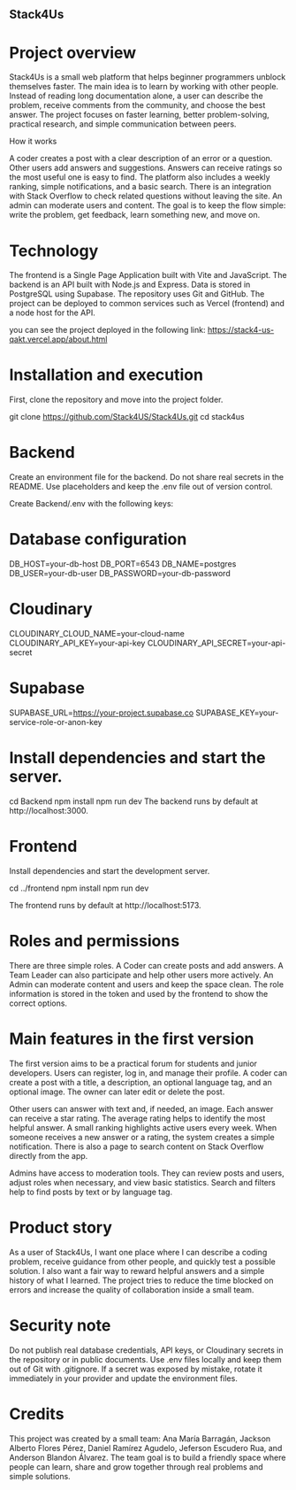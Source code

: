 ## Stack4Us

# Project overview

Stack4Us is a small web platform that helps beginner programmers unblock themselves faster. The main idea is to learn by working with other people. Instead of reading long documentation alone, a user can describe the problem, receive comments from the community, and choose the best answer. The project focuses on faster learning, better problem-solving, practical research, and simple communication between peers.

How it works

A coder creates a post with a clear description of an error or a question. Other users add answers and suggestions. Answers can receive ratings so the most useful one is easy to find. The platform also includes a weekly ranking, simple notifications, and a basic search. There is an integration with Stack Overflow to check related questions without leaving the site. An admin can moderate users and content. The goal is to keep the flow simple: write the problem, get feedback, learn something new, and move on.

# Technology

The frontend is a Single Page Application built with Vite and JavaScript.
The backend is an API built with Node.js and Express.
Data is stored in PostgreSQL using Supabase.
The repository uses Git and GitHub. The project can be deployed to common services such as Vercel (frontend) and a node host for the API.

you can see the project deployed in the following link: https://stack4-us-qakt.vercel.app/about.html 

# Installation and execution

First, clone the repository and move into the project folder.

git clone https://github.com/Stack4US/Stack4Us.git
cd stack4us

# Backend

Create an environment file for the backend. Do not share real secrets in the README. Use placeholders and keep the .env file out of version control.

Create Backend/.env with the following keys:

# Database configuration
DB_HOST=your-db-host
DB_PORT=6543
DB_NAME=postgres
DB_USER=your-db-user
DB_PASSWORD=your-db-password

# Cloudinary
CLOUDINARY_CLOUD_NAME=your-cloud-name
CLOUDINARY_API_KEY=your-api-key
CLOUDINARY_API_SECRET=your-api-secret

# Supabase
SUPABASE_URL=https://your-project.supabase.co
SUPABASE_KEY=your-service-role-or-anon-key


# Install dependencies and start the server.

cd Backend
npm install
npm run dev
The backend runs by default at http://localhost:3000.

# Frontend

Install dependencies and start the development server.


cd ../frontend
npm install
npm run dev

The frontend runs by default at http://localhost:5173.

# Roles and permissions

There are three simple roles. A Coder can create posts and add answers. A Team Leader can also participate and help other users more actively. An Admin can moderate content and users and keep the space clean. The role information is stored in the token and used by the frontend to show the correct options.

# Main features in the first version

The first version aims to be a practical forum for students and junior developers. Users can register, log in, and manage their profile. A coder can create a post with a title, a description, an optional language tag, and an optional image. The owner can later edit or delete the post.

Other users can answer with text and, if needed, an image. Each answer can receive a star rating. The average rating helps to identify the most helpful answer. A small ranking highlights active users every week. When someone receives a new answer or a rating, the system creates a simple notification. There is also a page to search content on Stack Overflow directly from the app.

Admins have access to moderation tools. They can review posts and users, adjust roles when necessary, and view basic statistics. Search and filters help to find posts by text or by language tag.

# Product story

As a user of Stack4Us, I want one place where I can describe a coding problem, receive guidance from other people, and quickly test a possible solution. I also want a fair way to reward helpful answers and a simple history of what I learned. The project tries to reduce the time blocked on errors and increase the quality of collaboration inside a small team.

# Security note

Do not publish real database credentials, API keys, or Cloudinary secrets in the repository or in public documents. Use .env files locally and keep them out of Git with .gitignore. If a secret was exposed by mistake, rotate it immediately in your provider and update the environment files.

# Credits

This project was created by a small team: Ana María Barragán, Jackson Alberto Flores Pérez, Daniel Ramírez Agudelo, Jeferson Escudero Rua, and Anderson Blandon Álvarez. The team goal is to build a friendly space where people can learn, share and grow together through real problems and simple solutions.
